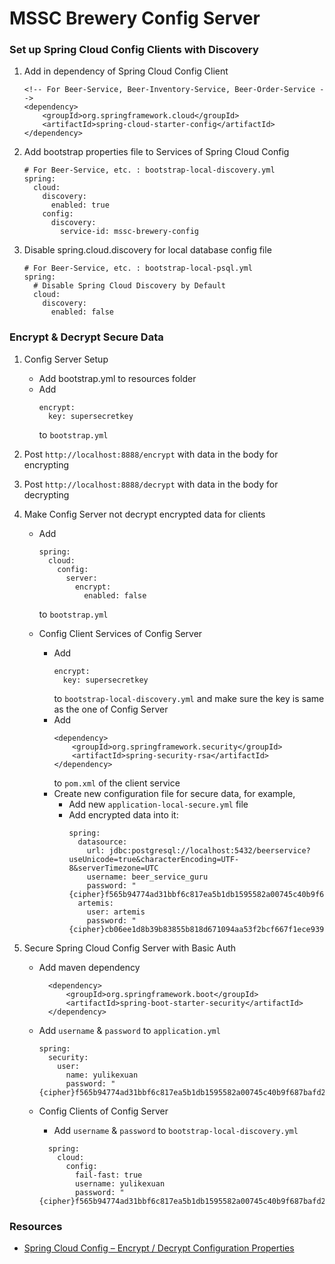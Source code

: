 # MSSC Brewery Config Server

### Set up Spring Cloud Config Clients with Discovery

1.  Add in dependency of Spring Cloud Config Client

    ``` 
    <!-- For Beer-Service, Beer-Inventory-Service, Beer-Order-Service -->
    <dependency>
        <groupId>org.springframework.cloud</groupId>
        <artifactId>spring-cloud-starter-config</artifactId>
    </dependency>
    ```

2.  Add bootstrap properties file to Services of Spring Cloud Config

    ``` 
    # For Beer-Service, etc. : bootstrap-local-discovery.yml
    spring:
      cloud:
        discovery:
          enabled: true
        config:
          discovery:
            service-id: mssc-brewery-config
    
    ```

3.  Disable spring.cloud.discovery for local database config file
    
    ``` 
    # For Beer-Service, etc. : bootstrap-local-psql.yml
    spring:
      # Disable Spring Cloud Discovery by Default
      cloud:
        discovery:
          enabled: false
    ```

### Encrypt & Decrypt Secure Data

1.  Config Server Setup

    - Add bootstrap.yml to resources folder
    - Add 
      ``` 
      encrypt:
        key: supersecretkey
      ```
      to ``` bootstrap.yml ```
      
2.  Post ``` http://localhost:8888/encrypt ``` with data in the body for encrypting

3.  Post ``` http://localhost:8888/decrypt ``` with data in the body for decrypting

4.  Make Config Server not decrypt encrypted data for clients

    - Add 
      ``` 
      spring:
        cloud:
          config:
            server:
              encrypt:
                enabled: false
      ```
      to ``` bootstrap.yml ```

    - Config Client Services of Config Server
      - Add 
        ``` 
        encrypt:
          key: supersecretkey
        ```
        to ``` bootstrap-local-discovery.yml ``` and make sure the key is same as the one of Config Server
      - Add 
        ``` 
        <dependency>
            <groupId>org.springframework.security</groupId>
            <artifactId>spring-security-rsa</artifactId>
        </dependency>
        ```
        to ``` pom.xml ``` of the client service
      - Create new configuration file for secure data, for example, 
        - Add new ``` application-local-secure.yml ``` file
        - Add encrypted data into it: 
          ``` 
          spring:
            datasource:
              url: jdbc:postgresql://localhost:5432/beerservice?useUnicode=true&characterEncoding=UTF-8&serverTimezone=UTC
              username: beer_service_guru
              password: "{cipher}f565b94774ad31bbf6c817ea5b1db1595582a00745c40b9f687bafd281a62933"
            artemis:
              user: artemis
              password: "{cipher}cb06ee1d8b39b83855b818d671094aa53f2bcf667f1ece939a06170235eb350e"
          ```
5.  Secure Spring Cloud Config Server with Basic Auth

    - Add maven dependency
    
      ``` 
        <dependency>
            <groupId>org.springframework.boot</groupId>
            <artifactId>spring-boot-starter-security</artifactId>
        </dependency>
      ```
      
    - Add ```username``` & ```password``` to ``` application.yml ```
    
      ``` 
      spring: 
        security:
          user:
            name: yulikexuan
            password: "{cipher}f565b94774ad31bbf6c817ea5b1db1595582a00745c40b9f687bafd281a62933"
      ```
      
    - Config Clients of Config Server
      - Add ```username``` & ```password``` to ``` bootstrap-local-discovery.yml ```
      
      ``` 
        spring:
          cloud:
            config:
              fail-fast: true
              username: yulikexuan
              password: "{cipher}f565b94774ad31bbf6c817ea5b1db1595582a00745c40b9f687bafd281a62933"
      ```

### Resources
- [Spring Cloud Config – Encrypt / Decrypt Configuration Properties](https://asbnotebook.com/2019/08/06/spring-cloud-config-encrypt-decrypt-configuration-properties/)